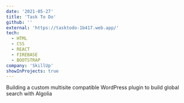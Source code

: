```yaml
---
date: '2021-05-27'
title: 'Task To Do'
github: ''
external: 'https://tasktodo-1b417.web.app/'
tech:
  - HTML
  - CSS
  - REACT
  - FIREBASE
  - BOOTSTRAP
company: 'SkillUp'
showInProjects: true
---
```


Building a custom multisite compatible WordPress plugin to build global search with Algolia

